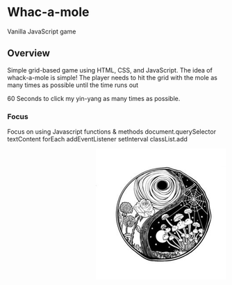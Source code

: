 # Whac-a-mole

Vanilla JavaScript game

## Overview

Simple grid-based game using HTML, CSS, and JavaScript. The idea of whack-a-mole is simple! The player needs to hit the grid with the mole as many times as possible until the time runs out

60 Seconds to click my yin-yang as many times as possible.

### Focus

Focus on using Javascript functions & methods 
document.querySelector
textContent
forEach
addEventListener
setInterval
classList.add

<img src="/yinYang.jpg" alt="Alt text" title="Optional title"
 style= "float: right;">
 
